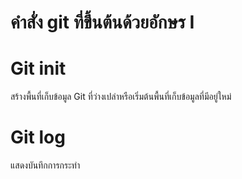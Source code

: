 # คำสั่ง git ที่ขึ้นต้นด้วยอักษร I
# Git init
สร้างพื้นที่เก็บข้อมูล Git ที่ว่างเปล่าหรือเริ่มต้นพื้นที่เก็บข้อมูลที่มีอยู่ใหม่
# Git log
แสดงบันทึกการกระทำ
